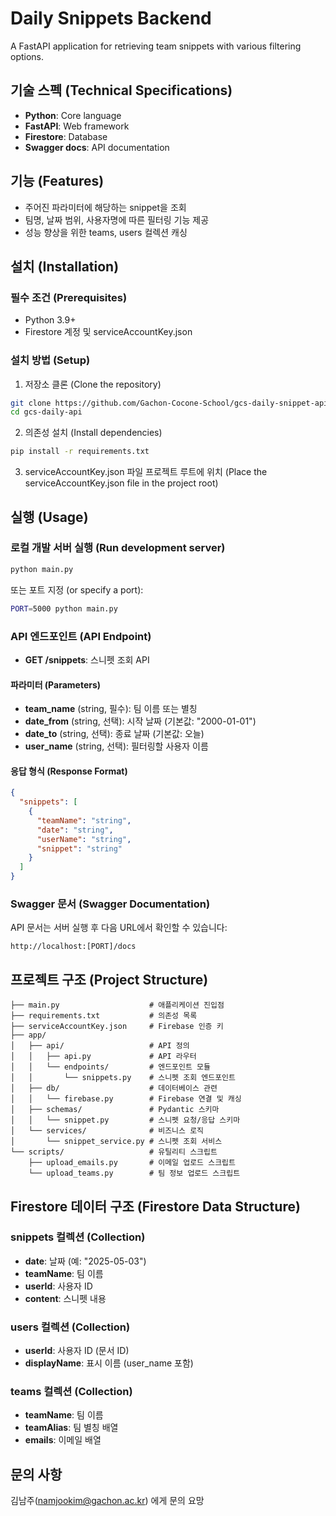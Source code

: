 # Daily Snippets Backend

A FastAPI application for retrieving team snippets with various filtering options.

## 기술 스펙 (Technical Specifications)

- **Python**: Core language
- **FastAPI**: Web framework
- **Firestore**: Database
- **Swagger docs**: API documentation

## 기능 (Features)

- 주어진 파라미터에 해당하는 snippet을 조회
- 팀명, 날짜 범위, 사용자명에 따른 필터링 기능 제공
- 성능 향상을 위한 teams, users 컬렉션 캐싱

## 설치 (Installation)

### 필수 조건 (Prerequisites)

- Python 3.9+
- Firestore 계정 및 serviceAccountKey.json

### 설치 방법 (Setup)

1. 저장소 클론 (Clone the repository)

```bash
git clone https://github.com/Gachon-Cocone-School/gcs-daily-snippet-api
cd gcs-daily-api
```

2. 의존성 설치 (Install dependencies)

```bash
pip install -r requirements.txt
```

3. serviceAccountKey.json 파일 프로젝트 루트에 위치 (Place the serviceAccountKey.json file in the project root)

## 실행 (Usage)

### 로컬 개발 서버 실행 (Run development server)

```bash
python main.py
```

또는 포트 지정 (or specify a port):

```bash
PORT=5000 python main.py
```

### API 엔드포인트 (API Endpoint)

- **GET /snippets**: 스니펫 조회 API

#### 파라미터 (Parameters)

- **team_name** (string, 필수): 팀 이름 또는 별칭
- **date_from** (string, 선택): 시작 날짜 (기본값: "2000-01-01")
- **date_to** (string, 선택): 종료 날짜 (기본값: 오늘)
- **user_name** (string, 선택): 필터링할 사용자 이름

#### 응답 형식 (Response Format)

```json
{
  "snippets": [
    {
      "teamName": "string",
      "date": "string",
      "userName": "string",
      "snippet": "string"
    }
  ]
}
```

### Swagger 문서 (Swagger Documentation)

API 문서는 서버 실행 후 다음 URL에서 확인할 수 있습니다:

```
http://localhost:[PORT]/docs
```

## 프로젝트 구조 (Project Structure)

```
├── main.py                    # 애플리케이션 진입점
├── requirements.txt           # 의존성 목록
├── serviceAccountKey.json     # Firebase 인증 키
├── app/
│   ├── api/                   # API 정의
│   │   ├── api.py             # API 라우터
│   │   └── endpoints/         # 엔드포인트 모듈
│   │       └── snippets.py    # 스니펫 조회 엔드포인트
│   ├── db/                    # 데이터베이스 관련
│   │   └── firebase.py        # Firebase 연결 및 캐싱
│   ├── schemas/               # Pydantic 스키마
│   │   └── snippet.py         # 스니펫 요청/응답 스키마
│   └── services/              # 비즈니스 로직
│       └── snippet_service.py # 스니펫 조회 서비스
└── scripts/                   # 유틸리티 스크립트
    ├── upload_emails.py       # 이메일 업로드 스크립트
    └── upload_teams.py        # 팀 정보 업로드 스크립트
```

## Firestore 데이터 구조 (Firestore Data Structure)

### snippets 컬렉션 (Collection)

- **date**: 날짜 (예: "2025-05-03")
- **teamName**: 팀 이름
- **userId**: 사용자 ID
- **content**: 스니펫 내용

### users 컬렉션 (Collection)

- **userId**: 사용자 ID (문서 ID)
- **displayName**: 표시 이름 (user_name 포함)

### teams 컬렉션 (Collection)

- **teamName**: 팀 이름
- **teamAlias**: 팀 별칭 배열
- **emails**: 이메일 배열

## 문의 사항

김남주(namjookim@gachon.ac.kr) 에게 문의 요망
